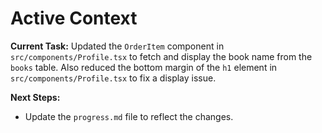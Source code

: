 # Active Context

**Current Task:** Updated the `OrderItem` component in `src/components/Profile.tsx` to fetch and display the book name from the `books` table. Also reduced the bottom margin of the `h1` element in `src/components/Profile.tsx` to fix a display issue.

**Next Steps:**
- Update the `progress.md` file to reflect the changes.
